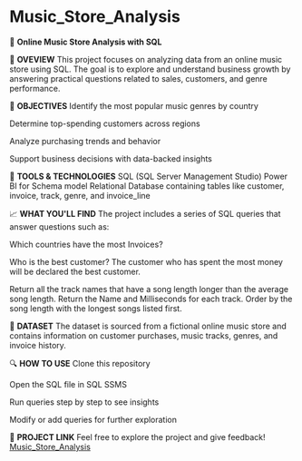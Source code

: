 # Music_Store_Analysis
🎵 **Online Music Store Analysis with SQL** 

📌 **OVEVIEW**
This project focuses on analyzing data from an online music store using SQL. The goal is to explore and understand business growth by answering practical questions related to sales, customers, and genre performance.

🎯 **OBJECTIVES**
Identify the most popular music genres by country

Determine top-spending customers across regions

Analyze purchasing trends and behavior

Support business decisions with data-backed insights

🧰 **TOOLS & TECHNOLOGIES**
SQL (SQL Server Management Studio)
Power BI for Schema model
Relational Database containing tables like customer, invoice, track, genre, and invoice_line

📈 **WHAT YOU'LL FIND**
The project includes a series of SQL queries that answer questions such as:

Which countries have the most Invoices?

Who is the best customer? The customer who has spent the most money will be declared the best customer. 

Return all the track names that have a song length longer than the average song length. Return the Name and Milliseconds for each track. Order by the song length with the longest songs listed first.

📂 **DATASET**
The dataset is sourced from a fictional online music store and contains information on customer purchases, music tracks, genres, and invoice history.

🔍 **HOW TO USE**
Clone this repository

Open the SQL file in SQL SSMS

Run queries step by step to see insights

Modify or add queries for further exploration

📎 **PROJECT LINK**
Feel free to explore the project and give feedback!
[Music_Store_Analysis](https://github.com/rituthakur-29/Music_Store_Analysis.git)
